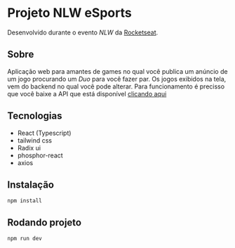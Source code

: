 # Projeto NLW eSports

Desenvolvido durante o evento *NLW* da [Rocketseat](https://www.rocketseat.com.br/).

## Sobre
Aplicação web para amantes de games no qual você publica um anúncio de um jogo procurando um *Duo* para você fazer par.
Os jogos exibidos na tela, vem do backend no qual você pode alterar. Para funcionamento é precisso que você baixe a API que está disponível [clicando aqui](https://github.com/RodrigoVitor/API-NLW-eSports)

## Tecnologias
* React (Typescript)
* tailwind  css
* Radix ui
* phosphor-react
* axios

## Instalação
 `npm install`

## Rodando projeto
 `npm run dev`
